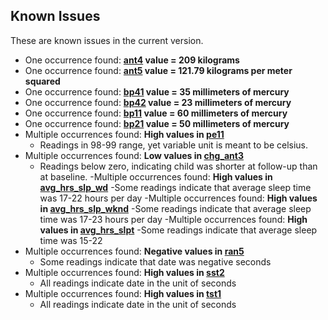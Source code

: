 ## Known Issues

These are known issues in the current version.

- One occurrence found: **[ant4](https://sleepdata.org/datasets/chat/variables/ant4) value = 209 kilograms**
- One occurrence found: **[ant5](https://sleepdata.org/datasets/chat/variables/ant5) value = 121.79 kilograms per meter squared**
- One occurrence found: **[bp41](https://sleepdata.org/datasets/chat/variables/bp41) value = 35 millimeters of mercury**
- One occurrence found: **[bp42](https://sleepdata.org/datasets/chat/variables/bp42) value = 23 millimeters of mercury**
- One occurrence found: **[bp11](https://sleepdata.org/datasets/chat/variables/bp11) value = 60 millimeters of mercury**
- One occurrence found: **[bp21](https://sleepdata.org/datasets/chat/variables/bp21) value = 50 millimeters of mercury**
- Multiple occurrences found: **High values in [pe11](https://sleepdata.org/datasets/chat/variables/pe11)**
  - Readings in 98-99 range, yet variable unit is meant to be celsius.
- Multiple occurrences found: **Low values in [chg_ant3](https://sleepdata.org/datasets/chat/variables/chg_ant3)**
  - Readings below zero, indicating child was shorter at follow-up than at baseline.
-Multiple occurrences found: **High values in [avg_hrs_slp_wd](https://sleepdata.org/datasets/chat/variables/avg_hrs_slp_wd)**
  -Some readings indicate that average sleep time was 17-22 hours per day
-Multiple occurrences found: **High values in [avg_hrs_slp_wknd](https://sleepdata.org/datasets/chat/variables/avg_hrs_slp_wknd)**
  -Some readings indicate that average sleep time was 17-23 hours per day
-Multiple occurrences found: **High values in [avg_hrs_slpt](https://sleepdata.org/datasets/chat/variables/avg_hrs_slpt)**
  -Some readings indicate that average sleep time was 15-22
- Multiple occurrences found: **Negative values in [ran5](https://sleepdata.org/datasets/chat/variables/ran5)**
  - Some readings indicate that date was negative seconds
- Multiple occurrences found: **High values in [sst2](https://sleepdata.org/datasets/chat/variables/sst2)**
  - All readings indicate date in the unit of seconds
- Multiple occurrences found: **High values in [tst1](https://sleepdata.org/datasets/chat/variables/tst1)**
  - All readings indicate date in the unit of seconds

